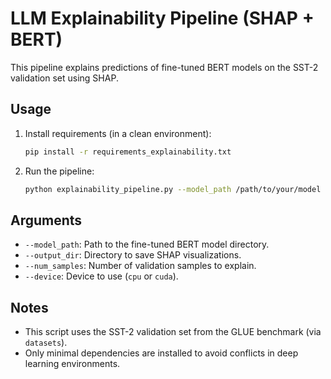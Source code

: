 # LLM Explainability Pipeline (SHAP + BERT)

This pipeline explains predictions of fine-tuned BERT models on the SST-2 validation set using SHAP.

## Usage

1. Install requirements (in a clean environment):
   ```bash
   pip install -r requirements_explainability.txt
   ```
2. Run the pipeline:
   ```bash
   python explainability_pipeline.py --model_path /path/to/your/model --output_dir ./shap_outputs --num_samples 50 --device cpu
   ```

## Arguments
- `--model_path`: Path to the fine-tuned BERT model directory.
- `--output_dir`: Directory to save SHAP visualizations.
- `--num_samples`: Number of validation samples to explain.
- `--device`: Device to use (`cpu` or `cuda`).

## Notes
- This script uses the SST-2 validation set from the GLUE benchmark (via `datasets`).
- Only minimal dependencies are installed to avoid conflicts in deep learning environments.
